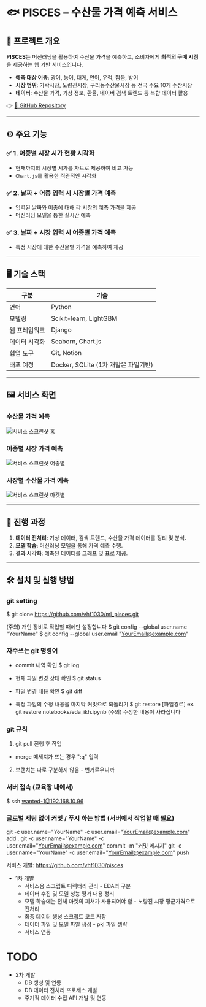 # 🐟 PISCES – 수산물 가격 예측 서비스

## 📌 프로젝트 개요
**PISCES**는 머신러닝을 활용하여 수산물 가격을 예측하고, 소비자에게 **최적의 구매 시점**을 제공하는 웹 기반 서비스입니다.

- **예측 대상 어종**: 광어, 농어, 대게, 연어, 우럭, 참돔, 방어  
- **시장 범위**: 가락시장, 노량진시장, 구리농수산물시장 등 전국 주요 10개 수산시장  
- **데이터**: 수산물 가격, 기상 정보, 환율, 네이버 검색 트렌드 등 복합 데이터 활용

👉 [📁 GitHub Repository](https://github.com/vhf1030/ml_pisces)

---

## ⚙️ 주요 기능

### ✅ 1. 어종별 시장 시가 현황 시각화  
- 현재까지의 시장별 시가를 차트로 제공하여 비교 가능  
- `Chart.js`를 활용한 직관적인 시각화

### ✅ 2. 날짜 + 어종 입력 시 시장별 가격 예측  
- 입력된 날짜와 어종에 대해 각 시장의 예측 가격을 제공  
- 머신러닝 모델을 통한 실시간 예측

### ✅ 3. 날짜 + 시장 입력 시 어종별 가격 예측  
- 특정 시장에 대한 수산물별 가격을 예측하여 제공

---

## 🖥️ 기술 스택

| 구분 | 기술 |
|------|------|
| 언어 | Python |
| 모델링 | Scikit-learn, LightGBM |
| 웹 프레임워크 | Django |
| 데이터 시각화 | Seaborn, Chart.js |
| 협업 도구 | Git, Notion |
| 배포 예정 | Docker, SQLite (1차 개발은 파일기반) |

---

## 🖼️ 서비스 화면

### 수산물 가격 예측
![서비스 스크린샷 홈](./project_pisces/static/screenshot/screenshot_main.png)

### 어종별 시장 가격 예측
![서비스 스크린샷 어종별](./project_pisces/static/screenshot/screenshot_fish.png)

### 시장별 수산물 가격 예측
![서비스 스크린샷 마켓별](./project_pisces/static/screenshot/screenshot_market.png)

---

## 🚀 진행 과정
1. **데이터 전처리**: 기상 데이터, 검색 트렌드, 수산물 가격 데이터를 정리 및 분석.
2. **모델 학습**: 머신러닝 모델을 통해 가격 예측 수행.
3. **결과 시각화**: 예측된 데이터를 그래프 및 표로 제공.

---

## 🛠️ 설치 및 실행 방법


### git setting
$ git clone https://github.com/vhf1030/ml_pisces.git

(주의) 개인 장비로 작업할 때에만 설정합니다
$ git config --global user.name "YourName"
$ git config --global user.email "YourEmail@example.com"


### 자주쓰는 git 명령어
- commit 내역 확인
$ git log

- 현재 파일 변경 상태 확인
$ git status

- 파일 변경 내용 확인
$ git diff

- 특정 파일의 수정 내용을 마지막 커밋으로 되돌리기
$ git restore [파일경로]
ex. git restore notebooks/eda_ikh.ipynb
(주의) 수정한 내용이 사라집니다


### git 규칙
1. git pull 진행 후 작업
- merge 메세지가 뜨는 경우 ":q" 입력
2. 브랜치는 따로 구분하지 않음 - 번거로우니까

### 서버 접속 (교육장 내에서)
$ ssh wanted-1@192.168.10.96

### 글로벌 세팅 없이 커밋 / 푸시 하는 방법 (서버에서 작업할 때 필요)
git -c user.name="YourName" -c user.email="YourEmail@example.com" add .
git -c user.name="YourName" -c user.email="YourEmail@example.com" commit -m "커밋 메시지"
git -c user.name="YourName" -c user.email="YourEmail@example.com" push


서비스 개발: https://github.com/vhf1030/pisces

- 1차 개발
    - 서비스용 스크립트 디렉터리 관리 - EDA와 구분
    - 데이터 수집 및 모델 성능 평가 내용 정리
    - 모델 학습에는 전체 마켓의 피쳐가 사용되어야 함 - 노량진 시장 평균가격으로 전처리
    - 최종 데이터 생성 스크립트 코드 저장
    - 데이터 파일 및 모델 파일 생성 - pkl 파일 생략
    - 서비스 연동

# TODO
- 2차 개발
    - DB 생성 및 연동
    - DB 데이터 전처리 프로세스 개발
    - 주기적 데이터 수집 API 개발 및 연동
